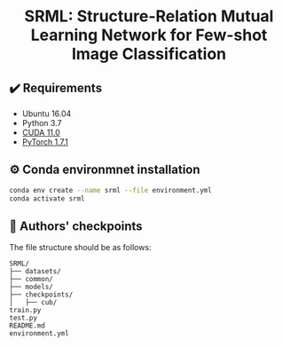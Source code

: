 <div align="center">
  <h1>SRML: Structure-Relation Mutual Learning Network for Few-shot Image Classification <br> </h1>
</div>


## :heavy_check_mark: Requirements
* Ubuntu 16.04
* Python 3.7
* [CUDA 11.0](https://developer.nvidia.com/cuda-toolkit)
* [PyTorch 1.7.1](https://pytorch.org)


## :gear: Conda environmnet installation
```bash
conda env create --name srml --file environment.yml
conda activate srml
```

## :deciduous_tree: Authors' checkpoints

The file structure should be as follows:


    
    SRML/
    ├── datasets/
    ├── common/
    ├── models/
    ├── checkpoints/
    │   ├── cub/
    train.py
    test.py
    README.md
    environment.yml